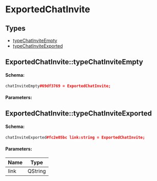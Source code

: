 # ExportedChatInvite

## Types

* [typeChatInviteEmpty](#exportedchatinvitetypechatinviteempty)
* [typeChatInviteExported](#exportedchatinvitetypechatinviteexported)

## ExportedChatInvite::typeChatInviteEmpty

#### Schema:

```c++
chatInviteEmpty#69df3769 = ExportedChatInvite;
```

#### Parameters:


## ExportedChatInvite::typeChatInviteExported

#### Schema:

```c++
chatInviteExported#fc2e05bc link:string = ExportedChatInvite;
```

#### Parameters:

|Name|Type|
|----|----|
|link|QString|

